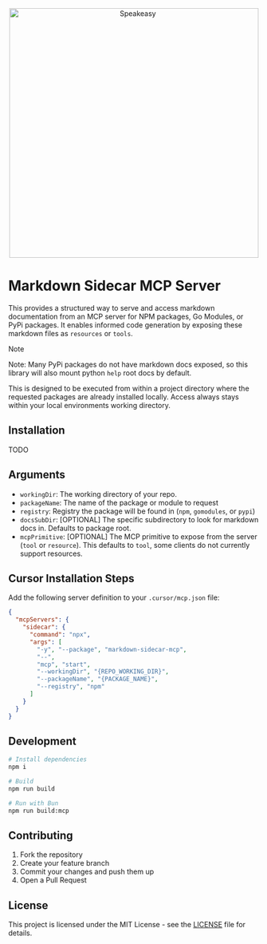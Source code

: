<div align="center">
 <a href="https://www.speakeasy.com/" target="_blank">
   <picture>
       <img width="500" src="https://github.com/user-attachments/assets/90832ba3-1513-497d-b7cf-29368ece57c8" alt="Speakeasy">
   </picture>
 </a>
</div>

# Markdown Sidecar MCP Server 

This provides a structured way to serve and access markdown documentation from an MCP server for NPM packages, Go Modules, or PyPi packages. It enables informed code generation by exposing these markdown files as `resources` or `tools`.

> [!NOTE]  
> Note: Many PyPi packages do not have markdown docs exposed, so this library will also mount python `help` root docs by default.


This is designed to be executed from within a project directory where the requested packages are already installed locally. Access always stays within your local environments working directory.

## Installation

TODO

## Arguments

- `workingDir`: The working directory of your repo.
- `packageName`: The name of the package or module to request
- `registry`: Registry the package will be found in (`npm`, `gomodules`, or `pypi`)
- `docsSubDir`: [OPTIONAL] The specific subdirectory to look for markdown docs in. Defaults to package root.
- `mcpPrimitive`: [OPTIONAL] The MCP primitive to expose from the server (`tool` or `resource`). This defaults to `tool`, some clients do not currently support resources.

## Cursor Installation Steps

Add the following server definition to your `.cursor/mcp.json` file:

```json
{
  "mcpServers": {
    "sidecar": {
      "command": "npx",
      "args": [
        "-y", "--package", "markdown-sidecar-mcp",
        "--",
        "mcp", "start",
        "--workingDir", "{REPO_WORKING_DIR}",
        "--packageName", "{PACKAGE_NAME}",
        "--registry", "npm"
      ]
    }
  }
}
```

## Development

```bash
# Install dependencies
npm i

# Build
npm run build

# Run with Bun
npm run build:mcp
```

## Contributing

1. Fork the repository
2. Create your feature branch 
3. Commit your changes and push them up
5. Open a Pull Request

## License

This project is licensed under the MIT License - see the [LICENSE](LICENSE) file for details.
